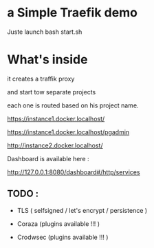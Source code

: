 # a Simple Traefik demo

Juste launch bash start.sh

# What's inside

it creates a traffik proxy

and start tow separate projects

each one is routed based on his project name.

https://instance1.docker.localhost/

https://instance1.docker.localhost/pgadmin  

http://instance2.docker.localhost/

Dashboard is available here :

http://127.0.0.1:8080/dashboard#/http/services

## TODO :

- TLS ( selfsigned / let's encrypt / persistence )

- Coraza (plugins available !!! )

- Crodwsec (plugins available !!! )

